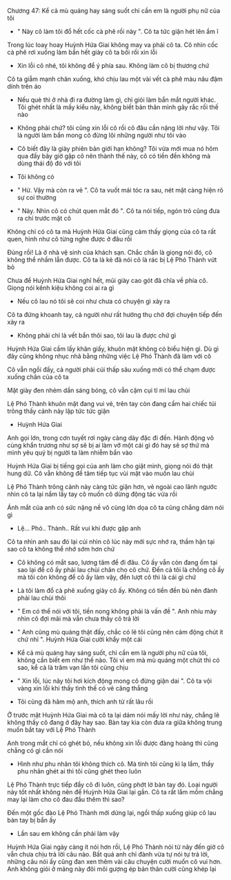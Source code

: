 




Chương 47: Kể cả mù quáng hay sáng suốt chỉ cần em là người phụ nữ của tôi

- " Này cô làm tôi đổ hết cốc cà phê rồi này ". Cô ta tức giận hét lên ầm ĩ

Trong lúc loay hoay Huỳnh Hứa Giai không may va phải cô ta. Cô nhìn cốc cà phê rơi xuống làm bẩn hết giày cô ta bối rối xin lỗi

- Xin lỗi cô nhé, tôi không để ý phía sau. Không làm cô bị thương chứ

Cô ta giẫm mạnh chân xuống, khó chịu lau một vài vết cà phê màu nâu đậm dính trên áo

- Nếu què thì ở nhà đi ra đường làm gì, chỉ giỏi làm bẩn mắt người khác. Tôi ghét nhất là mấy kiểu này, không biết bản thân mình gây rắc rối thế nào

- Không phải chứ? tôi cũng xin lỗi cô rồi cô đâu cần nặng lời như vậy. Tôi là người làm bẩn mong cô đừng lôi những người như tôi vào

- Cô biết đây là giày phiên bản giới hạn không? Tôi vừa mới mua nó hôm qua đấy bây giờ gặp cô nên thành thế này, cô có tiền đền không mà dùng thái độ đó với tôi

- Tôi không có


- " Hừ. Vậy mà còn ra vẻ ". Cô ta vuốt mái tóc ra sau, nét mặt càng hiện rõ sự coi thường

- " Này. Nhìn cô có chút quen mắt đó ". Cô ta nói tiếp, ngón trỏ cũng đưa ra chỉ trước mặt cô

Không chỉ có cô ta mà Huỳnh Hứa Giai cũng cảm thấy giọng của cô ta rất quen, hình như cô từng nghe được ở đâu rồi

Đúng rồi! Là ở nhà vệ sinh của khách sạn. Chắc chắn là giọng nói đó, cô không thể nhầm lẫn được. Cô ta là kẻ đã nói cô là rác bị Lệ Phó Thành vứt bỏ

Chưa để Huỳnh Hứa Giai nghĩ hết, mũi giày cao gót đã chĩa về phía cô. Giọng nói kênh kiệu không coi ai ra gì

- Nếu cô lau nó tôi sẽ coi như chưa có chuyện gì xảy ra

Cô ta đứng khoanh tay, cả người như rất hưởng thụ chờ đợi chuyện tiếp đến xảy ra

- Không phải chỉ là vết bẩn thôi sao, tôi lau là được chứ gì

Huỳnh Hứa Giai cầm lấy khăn giấy, khuôn mặt không có biểu hiện gì. Dù gì đây cũng không nhục nhã bằng những việc Lệ Phó Thành đã làm với cô

Cô vẫn ngồi đấy, cả người phải cúi thấp sâu xuống mới có thể chạm được xuống chân của cô ta

Mặt giày đen nhẻm dần sáng bóng, cô vẫn cặm cụi tỉ mỉ lau chùi

Lệ Phó Thành khuôn mặt đang vui vẻ, trên tay còn đang cầm hai chiếc túi trông thấy cảnh này lập tức tức giận

- Huỳnh Hứa Giai


Anh gọi lớn, trong cơn tuyết rơi ngày càng dày đặc đi đến. Hành động vô cùng khẩn trương như sợ sẽ bị ai làm vỡ một cái gì đó hay sẽ sợ thứ mà mình yêu quý bị người ta làm nhiễm bẩn vào

Huỳnh Hứa Giai bị tiếng gọi của anh làm cho giật mình, giọng nói đó thật hung dữ. Cô vẫn không để tâm tiếp tục vùi mặt vào muốn lau chùi

Lệ Phó Thành trông cảnh này càng tức giận hơn, vẻ ngoài cao lãnh ngước nhìn cô ta lại nắm lấy tay cô muốn cô dừng động tác vừa rồi

Ánh mắt của anh có sức nặng nề vô cùng lớn dọa cô ta cũng chẳng dám nói gì

- Lệ... Phó.. Thành.. Rất vui khi được gặp anh

Cô ta nhìn anh sau đó lại cúi nhìn cô lúc này mới sực nhớ ra, thầm hận tại sao cô ta không thể nhớ sớm hơn chứ

- Cô không có mắt sao, lương tâm để đi đâu. Cô ấy vẫn còn đang ốm tại sao lại để cô ấy phải lau chùi chân cho cô chứ. Đến cả tôi là chồng cô ấy mà tôi còn không để cô ấy làm vậy, đến lượt cô thì là cái gì chứ

- Là tôi làm đổ cà phê xuống giày cô ấy. Không có tiền đền bù nên đành phải lau chùi thôi

- " Em có thể nói với tôi, tiền nong không phải là vấn đề ". Anh nhíu mày nhìn cô đợi mãi mà vẫn chưa thấy cô trả lời

- " Anh cũng mù quáng thật đấy, chắc có lẽ tôi cũng nên cảm động chút ít chứ nhỉ ". Huỳnh Hứa Giai cười khẩy một cái

- Kể cả mù quáng hay sáng suốt, chỉ cần em là người phụ nữ của tôi, không cần biết em như thế nào. Tôi vì em mà mù quáng một chút thì có sao, kể cả là trăm vạn lần tôi cũng chịu

- " Xin lỗi, lúc nãy tôi hơi kích động mong cô đừng giận dai ". Cô ta vội vàng xin lỗi khi thấy tình thế có vẻ căng thẳng

- Tôi cũng đã hâm mộ anh, thích anh từ rất lâu rồi

Ở trước mặt Huỳnh Hứa Giai mà cô ta lại dám nói mấy lời như này, chẳng lẽ không thấy cô đang ở đây hay sao. Bàn tay kia còn đưa ra giữa không trung muốn bắt tay với Lệ Phó Thành

Anh trong mắt chỉ có ghét bỏ, nếu không xin lỗi được đàng hoàng thì cũng chẳng có gì cần nói

- Hình như phu nhân tôi không thích cô. Mà tính tôi cũng kì lạ lắm, thấy phu nhân ghét ai thì tôi cũng ghét theo luôn

Lệ Phó Thành trực tiếp đẩy cô đi luôn, cũng phớt lờ bàn tay đó. Loại người này tốt nhất không nên để Huỳnh Hứa Giai lại gần. Cô ta rất lắm mồm chẳng may lại làm cho cô đau đầu thêm thì sao?

Đến một gốc đào Lệ Phó Thành mới dừng lại, ngồi thấp xuống giúp cô lau bàn tay bị bẩn ấy

- Lần sau em không cần phải làm vậy

Huỳnh Hứa Giai ngày càng ít nói hơn rồi, Lệ Phó Thành nói từ nãy đến giờ cô vẫn chưa chịu trả lời câu nào. Bất quá anh chỉ đành vừa tự nói tự trả lời, những câu nói ấy cũng đan xen thêm vài câu chuyện cười muốn cô vui hơn. Anh không giỏi ở mảng này đôi môi gượng ép bản thân cười cũng khép lại




